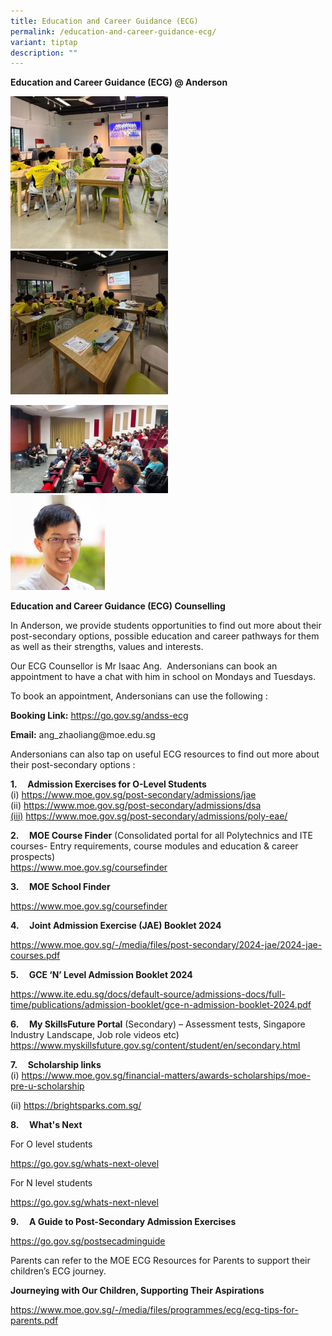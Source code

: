 ```yaml
---
title: Education and Career Guidance (ECG)
permalink: /education-and-career-guidance-ecg/
variant: tiptap
description: ""
---
```

<p><strong>Education and Career Guidance (ECG) @ Anderson</strong>
</p>
<div class="isomer-image-wrapper">
<img style="width: 50%;" height="auto" width="100%" alt="pic1" src="/images/Academic photos 2024/ECG1.jpg">
</div>
<div class="isomer-image-wrapper">
<img style="width: 50%;" height="auto" width="100%" alt="pic2" src="/images/Academic photos 2024/ECG2.jpg">
</div>
<p></p>
<div class="isomer-image-wrapper">
<img style="width: 50%;" height="auto" width="100%" alt="pic3" src="/images/Academic photos 2024/ECG3.jpg">
</div>
<div class="isomer-image-wrapper">
<img style="width: 30%;" height="auto" width="100%" alt="pic4" src="/images/Academic photos 2024/ECG4.jpg">
</div>
<p><strong>Education and Career Guidance (ECG) Counselling</strong>
</p>
<p>In Anderson, we provide students opportunities to find out more about
their post-secondary options, possible education and career pathways for
them as well as their strengths, values and interests.&nbsp;</p>
<p>Our ECG Counsellor is Mr Isaac Ang.&nbsp; Andersonians can book an appointment
to have a chat with him in school on Mondays and Tuesdays.&nbsp;</p>
<p>To book an appointment, Andersonians can use the following :</p>
<p><strong>Booking Link:</strong>&nbsp;<a href="https://go.gov.sg/andss-ecg" rel="noopener noreferrer nofollow" target="_blank">https://go.gov.sg/andss-ecg</a>
</p>
<p><strong>Email:</strong> ang_zhaoliang@moe.edu.sg</p>
<p>Andersonians can also tap on useful ECG resources to find out more about
their post-secondary options :</p>
<p><strong>1.&nbsp;&nbsp;&nbsp;&nbsp; Admission Exercises for O-Level Students</strong>
<br>(i) <a href="https://www.moe.gov.sg/post-secondary/admissions/jae" rel="noopener noreferrer nofollow" target="_blank">https://www.moe.gov.sg/post-secondary/admissions/jae<br></a>(ii)
<a href="https://www.moe.gov.sg/post-secondary/admissions/dsa" rel="noopener noreferrer nofollow" target="_blank">https://www.moe.gov.sg/post-secondary/admissions/dsa
<br>(iii)</a> <a href="https://www.moe.gov.sg/post-secondary/admissions/poly-eae/" rel="noopener noreferrer nofollow" target="_blank">https://www.moe.gov.sg/post-secondary/admissions/poly-eae/</a>
</p>
<p><strong>2.&nbsp;&nbsp;&nbsp;&nbsp; MOE Course Finder</strong> (Consolidated
portal for all Polytechnics and ITE courses- Entry requirements, course
modules and education &amp; career prospects)
<br><a href="https://www.moe.gov.sg/coursefinder" rel="noopener noreferrer nofollow" target="_blank">https://www.moe.gov.sg/coursefinder</a>
</p>
<p><strong>3.&nbsp;&nbsp;&nbsp;&nbsp; MOE School Finder</strong>
</p>
<p><a href="https://www.moe.gov.sg/coursefinder" rel="noopener noreferrer nofollow" target="_blank">https://www.moe.gov.sg/coursefinder</a>
</p>
<p><strong>4.&nbsp;&nbsp;&nbsp;&nbsp; Joint Admission Exercise (JAE) Booklet 2024&nbsp;</strong>
</p>
<p><a href="https://www.moe.gov.sg/-/media/files/post-secondary/2024-jae/2024-jae-courses.pdf" rel="noopener noreferrer nofollow" target="_blank">https://www.moe.gov.sg/-/media/files/post-secondary/2024-jae/2024-jae-courses.pdf</a>
</p>
<p><strong>5.&nbsp;&nbsp;&nbsp;&nbsp; GCE ‘N’ Level Admission Booklet 2024</strong>
</p>
<p><a href="https://www.ite.edu.sg/docs/default-source/admissions-docs/full-time/publications/admission-booklet/gce-n-admission-booklet-2024.pdf" rel="noopener noreferrer nofollow" target="_blank">https://www.ite.edu.sg/docs/default-source/admissions-docs/full-time/publications/admission-booklet/gce-n-admission-booklet-2024.pdf</a>
</p>
<p><strong>6.&nbsp;&nbsp;&nbsp;&nbsp; My SkillsFuture Portal</strong> (Secondary)
– Assessment tests, Singapore Industry Landscape, Job role videos etc)
<br><a href="https://www.myskillsfuture.gov.sg/content/student/en/secondary.html" rel="noopener noreferrer nofollow" target="_blank">https://www.myskillsfuture.gov.sg/content/student/en/secondary.html</a>
</p>
<p><strong>7.&nbsp;&nbsp;&nbsp;&nbsp; Scholarship links</strong>
<br>(i) <a href="https://www.moe.gov.sg/financial-matters/awards-scholarships/moe-pre-u-scholarship" rel="noopener noreferrer nofollow" target="_blank">https://www.moe.gov.sg/financial-matters/awards-scholarships/moe-pre-u-scholarship</a>
</p>
<p>(ii) <a href="https://brightsparks.com.sg/" rel="noopener noreferrer nofollow" target="_blank">https://brightsparks.com.sg/</a>
</p>
<p><strong>8.&nbsp;&nbsp;&nbsp;&nbsp; What's Next&nbsp;</strong>
</p>
<p>For O level students</p>
<p><a href="https://go.gov.sg/whats-next-olevel" rel="noopener noreferrer nofollow" target="_blank">https://go.gov.sg/whats-next-olevel</a>
</p>
<p>For N level students</p>
<p><a href="https://go.gov.sg/whats-next-nlevel" rel="noopener noreferrer nofollow" target="_blank">https://go.gov.sg/whats-next-nlevel</a>
</p>
<p><strong>9.&nbsp;&nbsp;&nbsp;&nbsp; A Guide to Post-Secondary Admission Exercises</strong>
</p>
<p><a href="https://go.gov.sg/postsecadminguide" rel="noopener noreferrer nofollow" target="_blank">https://go.gov.sg/postsecadminguide</a>
</p>
<p>Parents can refer to the MOE ECG Resources for Parents to support their
children’s ECG journey.</p>
<p><strong>Journeying with Our Children, Supporting Their Aspirations&nbsp;</strong>
</p>
<p><a href="https://www.moe.gov.sg/-/media/files/programmes/ecg/ecg-tips-for-parents.pdf" rel="noopener noreferrer nofollow" target="_blank">https://www.moe.gov.sg/-/media/files/programmes/ecg/ecg-tips-for-parents.pdf</a>
</p>